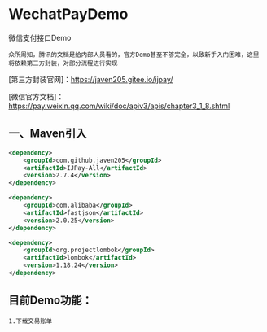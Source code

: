 # WechatPayDemo
微信支付接口Demo

`众所周知，腾讯的文档是给内部人员看的，官方Demo甚至不够完全，以致新手入门困难，这里将依赖第三方封装，对部分流程进行实现`

[第三方封装官网]：https://javen205.gitee.io/ijpay/

[微信官方文档]：https://pay.weixin.qq.com/wiki/doc/apiv3/apis/chapter3_1_8.shtml

## 一、Maven引入
```xml 
<dependency>
    <groupId>com.github.javen205</groupId>
    <artifactId>IJPay-All</artifactId>
    <version>2.7.4</version>
</dependency>

<dependency>
    <groupId>com.alibaba</groupId>
    <artifactId>fastjson</artifactId>
    <version>2.0.25</version>
</dependency>

<dependency>
    <groupId>org.projectlombok</groupId>
    <artifactId>lombok</artifactId>
    <version>1.18.24</version>
</dependency>
```
## 目前Demo功能：
    1.下载交易账单

